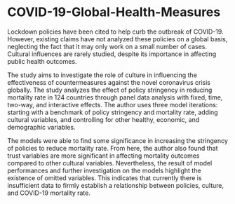 # COVID-19-Global-Health-Measures
Lockdown policies have been cited to help curb the outbreak of COVID-19. However, existing claims have not analyzed these policies on a global basis, neglecting the fact that it may only work on a small number of cases. Cultural influences are rarely studied, despite its importance in affecting public health outcomes. 

The study aims to investigate the role of culture in influencing the effectiveness of countermeasures against the novel coronavirus crisis globally. The study analyzes the effect of policy stringency in reducing mortality rate in 124 countries through panel data analysis with fixed, time, two-way, and interactive effects. The author uses three model iterations: starting with a benchmark of policy stringency and mortality rate, adding cultural variables, and controlling for other healthy, economic, and demographic variables. 

The models were able to find some significance in increasing the stringency of policies to reduce mortality rate. From here, the author also found that trust variables are more significant in affecting mortality outcomes compared to other cultural variables. Nevertheless, the result of model performances and further investigation on the models highlight the existence of omitted variables. This indicates that currently there is insufficient data to firmly establish a relationship between policies, culture, and COVID-19 mortality rate. 
